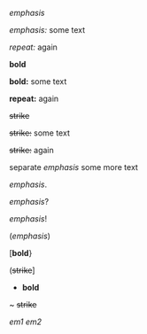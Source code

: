_emphasis_

_emphasis:_ some text

_repeat:_ again

**bold**

**bold:** some text

**repeat:** again

~~strike~~

~~strike:~~ some text

~~strike:~~ again

separate _emphasis_ some more text

_emphasis_.

_emphasis_?

_emphasis_!

(_emphasis_)

[**bold**}

(~~strike~~]

* **bold**

~ ~~strike~~

_em1_ _em2_

